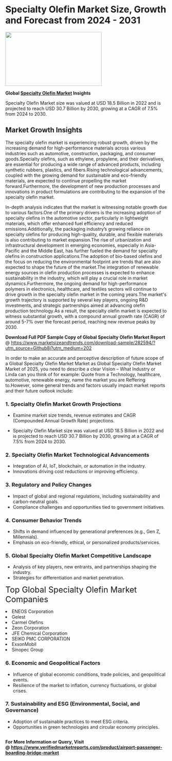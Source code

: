 <H1>Specialty Olefin Market Size, Growth and Forecast from 2024 - 2031</H1><img class="aligncenter size-medium wp-image-584254" src="https://thirdeyenews.in/wp-content/uploads/2024/09/Global-Market-Research-300x168.jpeg" alt="" width="300" height="168" /><p><strong>Global&nbsp;<a href="https://www.marketsizeandtrends.com/download-sample/282594/?utm_source=Github8j?utm_medium=202">Specialty Olefin Market</a> Insights</strong></p><p>Specialty Olefin Market size was valued at USD 18.5 Billion in 2022 and is projected to reach USD 30.7 Billion by 2030, growing at a CAGR of 7.5% from 2024 to 2030.</p><p><h2>Market Growth Insights</h2> <p>The specialty olefin market is experiencing robust growth, driven by the increasing demand for high-performance materials across various industries such as automotive, construction, packaging, and consumer goods.Specialty olefins, such as ethylene, propylene, and their derivatives, are essential for producing a wide range of advanced products, including synthetic rubbers, plastics, and fibers.Rising technological advancements, coupled with the growing demand for sustainable and eco-friendly materials, are expected to continue propelling the market forward.Furthermore, the development of new production processes and innovations in product formulations are contributing to the expansion of the specialty olefin market.</p> <p>In-depth analysis indicates that the market is witnessing notable growth due to various factors.One of the primary drivers is the increasing adoption of specialty olefins in the automotive sector, particularly in lightweight materials, which offer enhanced fuel efficiency and reduced emissions.Additionally, the packaging industry’s growing reliance on specialty olefins for producing high-quality, durable, and flexible materials is also contributing to market expansion.The rise of urbanization and infrastructural development in emerging economies, especially in Asia-Pacific and the Middle East, has further fueled the demand for specialty olefins in construction applications.The adoption of bio-based olefins and the focus on reducing the environmental footprint are trends that are also expected to shape the future of the market.The integration of renewable energy sources in olefin production processes is expected to enhance sustainability in the industry, which will play a crucial role in market dynamics.Furthermore, the ongoing demand for high-performance polymers in electronics, healthcare, and textiles sectors will continue to drive growth in the specialty olefin market in the coming years.The market's growth trajectory is supported by several key players, ongoing R&D investments, and strategic partnerships aimed at advancing olefin production technology.As a result, the specialty olefin market is expected to witness substantial growth, with a compound annual growth rate (CAGR) of around 5-7% over the forecast period, reaching new revenue peaks by 2030.</p> <p><span class=""><strong>Download Full PDF Sample Copy of Global Specialty Olefin Market Report</strong> @ <a href="https://www.marketsizeandtrends.com/download-sample/282594/?utm_source=Github8j?utm_medium=202" target="_blank">https://www.marketsizeandtrends.com/download-sample/282594/?utm_source=Github8j?utm_medium=202</a></span></p><p>In order to make an accurate and perceptive description of future scope of a Global&nbsp;Specialty Olefin Market Market as Global&nbsp;Specialty Olefin Market Market of 2025, you need to describe a clear Vision &ndash; What Industry or Linda can you think of for example: Quote from a Technology, healthcare, automotive, renewable energy, name the market you are Reffering to.However, some general trends and factors usually impact market reports and their future outlook include:</p><h3>1.&nbsp;<strong>Specialty Olefin Market Growth Projections</strong></h3><ul><li>Examine market size trends, revenue estimates and CAGR (Compounded Annual Growth Rate) projections.</li><li><p>Specialty Olefin Market size was valued at USD 18.5 Billion in 2022 and is projected to reach USD 30.7 Billion by 2030, growing at a CAGR of 7.5% from 2024 to 2030.</p></li></ul><h3>2.&nbsp;<strong>Specialty Olefin Market Technological Advancements</strong></h3><ul><li>Integration of AI, IoT, blockchain, or automation in the industry.</li><li>Innovations driving cost reductions or improving efficiency.</li></ul><h3>3.&nbsp;<strong>Regulatory and Policy Changes</strong></h3><ul><li>Impact of global and regional regulations, including sustainability and carbon-neutral goals.</li><li>Compliance challenges and opportunities tied to government initiatives.</li></ul><h3>4.&nbsp;<strong>Consumer Behavior Trends</strong></h3><ul><li>Shifts in demand influenced by generational preferences (e.g., Gen Z, Millennials).</li><li>Emphasis on eco-friendly, ethical, or personalized products/services.</li></ul><h3>5.&nbsp;<strong>Global Specialty Olefin Market Competitive Landscape</strong></h3><ul><li>Analysis of key players, new entrants, and partnerships shaping the industry.</li><li>Strategies for differentiation and market penetration.</li></ul><p data-pm-slice="1 1 []"><span style="color: inherit; font-family: inherit; font-size: 25px;">Top Global Specialty Olefin Market Companies</span></p><div class="" data-test-id=""><p><li>ENEOS Corporation</li><li> Gelest</li><li> Carmel Olefins</li><li> Zeon Corporation</li><li> JFE Chemical Corporation</li><li> SEIKO PMC CORPORATION</li><li> ExxonMobil</li><li> Sinopec Group</li></p></div><h3>6.&nbsp;<strong>Economic and Geopolitical Factors</strong></h3><ul><li>Influence of global economic conditions, trade policies, and geopolitical events.</li><li>Resilience of the market to inflation, currency fluctuations, or global crises.</li></ul><h3>7.&nbsp;<strong>Sustainability and ESG (Environmental, Social, and Governance)</strong></h3><ul><li>Adoption of sustainable practices to meet ESG criteria.</li><li>Opportunities in green technologies and circular economy principles.</li></ul><h2><strong style="font-size: 14px;">For More Information or Query, Visit @&nbsp;</strong><a style="background-color: #ffffff; font-size: 14px;" href="https://www.marketsizeandtrends.com/report/specialty-olefin-market/" target="_blank">https://www.verifiedmarketreports.com/product/airport-passenger-boarding-bridge-market</a></h2>